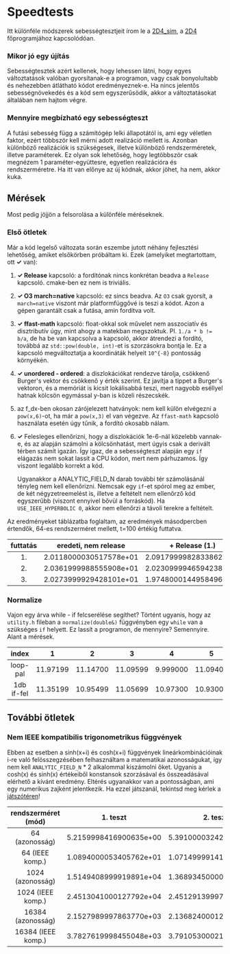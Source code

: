 # Speedtests
Itt különféle módszerek sebességtesztjeit írom le a [2D4_sim](README.md), a [2D4](../README.md) főprogramjához kapcsolódóan.

### Mikor jó egy újítás
Sebességtesztek azért kellenek, hogy lehessen látni, hogy egyes változtatások valóban gyorsítanak-e a programon, vagy csak bonyolultabb és nehezebben átlátható kódot eredményeznek-e. Ha nincs jelentős sebességnövekedés és a kód sem egyszerűsödik, akkor a változtatásokat általában nem hajtom végre.

### Mennyire megbízható egy sebességteszt
A futási sebesség függ a számítógép lelki állapotától is, ami egy véletlen faktor, ezért többször kell mérni adott realizáció mellett is. Azonban különböző realizációk is szükségesek, illetve különböző rendszerméretek, illetve paraméterek. Ez olyan sok lehetőség, hogy legtöbbször csak megnézem 1 paraméter-együttesre, egyetlen realizációra és rendszerméretre. Ha itt van előnye az új kódnak, akkor jöhet, ha nem, akkor kuka.

## Mérések
Most pedig jöjjön a felsorolása a különféle méréseknek.

### Első ötletek <a name="első-ötletek"></a>

Már a kód legelső változata során eszembe jutott néhány fejlesztési lehetőség, amiket elsőkörben próbáltam ki. Ezek (amelyiket megtartottam, ott **✓** van):
   1. **✓ Release** kapcsoló: a fordítónak nincs konkrétan beadva a `Release` kapcsoló. cmake-ben ez nem is triviális.
   2. **✓ O3 march=native** kapcsoló: ez sincs beadva. Az `O3` csak gyorsít, a `march=native` viszont már platformfüggővé is teszi a kódot. Azon a gépen garantált csak a futása, amin fordítva volt.
   3. **✓ ffast-math** kapcsoló: float-okkal sok művelet nem asszociatív és disztributív úgy, mint ahogy a matekban megszoktuk. Pl. `1./a * b != b/a`, de ha be van kapcsolva a kapcsoló, akkor átrendezi a fordító, továbbá az `std::pow(double, int)`-et is szorzásokra bontja le. Ez a kapcsoló megváltoztatja a koordináták helyeit `10^{-8}` pontosság környékén.
   4. **✓ unordered - ordered**: a diszlokációkat rendezve tárolja, csökkenő Burger's vektor és csökkenő y érték szerint. Ez javítja a tippet a Burger's vektoron, és a memóriát is kicsit lokálisabbá teszi, mert nagyobb eséllyel hatnak kölcsön egymással y-ban is közeli részecskék.
   5. az f_dx-ben okosan zárójelezett hatványok: nem kell külön elvégezni a `pow(x,6)`-ot, ha már a `pow(x,3)` el van végezve. Az `ffast-math` kapcsoló használata esetén úgy tűnik, a fordító okosabb nálam.
   6. **✓** Felesleges ellenőrizni, hogy a diszlokációk 1e-6-nál közelebb vannak-e, és az alapján számolni a kölcsönhatást, mert úgyis csak a derivált térben számít igazán. Így igaz, de a sebességteszt alapján egy `if` elágazás nem sokat lassít a CPU kódon, mert nem párhuzamos. Így viszont legalább korrekt a kód.

      Ugyanakkor a ANALYTIC_FIELD_N darab további tér számolásánál tényleg nem kell ellenőrizni. Nemcsak egy `if`-et spórol meg az ember, de két négyzetreemelést is, illetve a feltételt nem ellenőrző kód egyszerűbb (viszont ennyivel bővül a forráskód). Ha `USE_IEEE_HYPERBOLIC 0`, akkor nem ellenőrzi a távoli terekre a feltételt.

Az eredményeket táblázatba foglaltam, az eredmények másodpercben értendők, 64-es rendszerméret mellett, t=100 értékig futtatva.


| futtatás  | eredeti, nem release   | + Release (1.)         | + O3 native (2.)       | + fast-math (3.)       | + ordered (4.)         | (+ hatv átcsop) (5.)   | (+ if(true) x) (6.)    |
|:-----------:|:----------------------:|:----------------------:|:----------------------:|:----------------------:|:----------------------:|:----------------------:|:----------------------:|
| 1.        | 2.0118000030517578e+01 | 2.0917999982833862e+01 | 1.5968999862670898e+01 | 1.1220000028610229e+01 | 1.0274999856948853e+01 | 1.1256000041961670e+01 | 1.0776000022888184e+01 |
| 2.        | 2.0361999988555908e+01 | 2.0230999946594238e+01 | 1.3758000135421753e+01 | 1.0907999992370605e+01 | 1.0813000202178955e+01 | 1.0667000055313110e+01 | 1.0984999895095825e+01 |
| 3.        | 2.0273999929428101e+01 | 1.9748000144958496e+01 | 1.4757000207901001e+01 | 1.0744999885559082e+01 | 1.0612999916076660e+01 | 1.0647000074386597e+01 | 1.0644999980926514e+01 |

### Normalize <a name="normalize"></a>
Vajon egy árva while - if felcserélése segíthet? Történt ugyanis, hogy az `utility.h` fileban a `normalize(double&)` függvényben egy `while` van a szükséges `if` helyett. Ez lassít a programon, de mennyire? Semennyire. Alant a mérések.

|    index   |        1 |        2 |        3 |        4 |        5 |        6 |        7 |        8 |        9 |       10 |       11 |       12 |       13 |
|:----------:|:--------:|:--------:|:--------:|:--------:|:--------:|:---------:|:-------:|:--------:|:--------:|:--------:|:--------:|:--------:|:--------:|
|  loop-pal  | 11.97199 | 11.14700 | 11.09599 | 9.999000 | 11.09400 | 11.22399 | 11.04999 | 11.02100 | 11.08200 | 11.11500 | 11.05200 | 11.15100 | 11.16000 |
| 1db if-fel | 11.35199 | 10.95499 | 11.05699 | 10.97300 | 10.93000 | 11.10100 | 11.09800 | 11.05700 | 11.01399 | 11.02399 | 10.98600 | 11.24300 | 11.23699 |
		
## További ötletek

### Nem IEEE kompatibilis trigonometrikus függvények <a name="ieee_hyperbolic"></a>
Ebben az esetben a sinh(x+i) és cosh(x+i) függvények lineárkombinációinak i-re való felösszegzésében felhasználtam a matematikai azonosságukat, így nem kell `ANALYTIC_FIELD_N` * 2 alkalommal kiszámolni őket. Ugyanis a cosh(x) és sinh(x) értékeiből konstansok szorzásával és összeadásával elérhető a kívánt eredmény. Eltérés ugyanakkor van a pontosságban, ami egy numerikus zajként jelentkezik. Ha ezzel játszanál, tekintsd meg kérlek a [játszótéren](../sandbox/ieee_hyperbolic/readme.md)!

| rendszerméret (mód) |        1. teszt        |        2. teszt        |        3. teszt        |        4. teszt        |        5. teszt        |
|:-------------------:|:----------------------:|:----------------------:|:----------------------:|:----------------------:|:----------------------:|
|    64 (azonosság)   | 5.2159998416900635e+00 | 5.3910000324249268e+00 | 5.1890001296997070e+00 | 5.2009999752044678e+00 | 5.3299999237060547e+00 |
|   64 (IEEE komp.)   | 1.0894000053405762e+01 | 1.0714999914169312e+01 | 1.0882000207901001e+01 | 1.1835000038146973e+01 | 1.0898999929428101e+01 |
|   1024 (azonosság)  | 1.5149408999919891e+04 | 1.3689345000028610e+04 | 1.5099381999969482e+04 | 1.5056825999975204e+04 | 1.4902827000141144e+04 |
|  1024 (IEEE komp.)  | 2.4513041000127792e+04 | 2.4512913999795914e+04 | 2.4554437000036240e+04 | 2.4696273000001907e+04 | 2.4696167000055313e+04 |
|  16384 (azonosság)  | 2.1527989997863770e+03 | 2.1368240001201630e+03 | 2.0477929999828339e+03 |                        |                        |
|  16384 (IEEE komp.) | 3.7827619998455048e+03 | 3.7910530002117157e+03 | 3.4341679999828339e+03 |                        |                        |